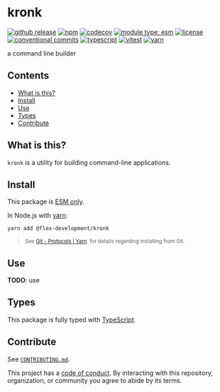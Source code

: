 # kronk

[![github release](https://img.shields.io/github/v/release/flex-development/kronk.svg?include_prereleases\&sort=semver)](https://github.com/flex-development/kronk/releases/latest)
[![npm](https://img.shields.io/npm/v/@flex-development/kronk.svg)](https://npmjs.com/package/@flex-development/kronk)
[![codecov](https://codecov.io/gh/flex-development/kronk/graph/badge.svg?token=hddIvRiqq3)](https://codecov.io/gh/flex-development/kronk)
[![module type: esm](https://img.shields.io/badge/module%20type-esm-brightgreen)](https://github.com/voxpelli/badges-cjs-esm)
[![license](https://img.shields.io/github/license/flex-development/kronk.svg)](LICENSE.md)
[![conventional commits](https://img.shields.io/badge/-conventional%20commits-fe5196?logo=conventional-commits\&logoColor=ffffff)](https://conventionalcommits.org)
[![typescript](https://img.shields.io/badge/-typescript-3178c6?logo=typescript\&logoColor=ffffff)](https://typescriptlang.org)
[![vitest](https://img.shields.io/badge/-vitest-6e9f18?style=flat\&logo=vitest\&logoColor=ffffff)](https://vitest.dev)
[![yarn](https://img.shields.io/badge/-yarn-2c8ebb?style=flat\&logo=yarn\&logoColor=ffffff)](https://yarnpkg.com)

a command line builder

## Contents

- [What is this?](#what-is-this)
- [Install](#install)
- [Use](#use)
- [Types](#types)
- [Contribute](#contribute)

## What is this?

`kronk` is a utility for building command-line applications.

## Install

This package is [ESM only][esm].

In Node.js with [yarn][]:

```sh
yarn add @flex-development/kronk
```

<blockquote>
  <small>
    See <a href='https://yarnpkg.com/protocol/git'>Git - Protocols | Yarn</a>
    &nbsp;for details regarding installing from Git.
  </small>
</blockquote>

## Use

**TODO**: use

## Types

This package is fully typed with [TypeScript][].

## Contribute

See [`CONTRIBUTING.md`](CONTRIBUTING.md).

This project has a [code of conduct](./CODE_OF_CONDUCT.md). By interacting with this repository, organization, or
community you agree to abide by its terms.

[esm]: https://gist.github.com/sindresorhus/a39789f98801d908bbc7ff3ecc99d99c

[typescript]: https://www.typescriptlang.org

[yarn]: https://yarnpkg.com
